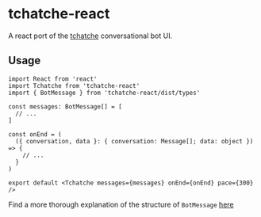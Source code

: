 # tchatche-react

A react port of the [tchatche](https://www.npmjs.com/package/tchatche) conversational bot UI.

## Usage

```tsx
import React from 'react'
import Tchatche from 'tchatche-react'
import { BotMessage } from 'tchatche-react/dist/types'

const messages: BotMessage[] = [
  // ...
]

const onEnd = (
  ({ conversation, data }: { conversation: Message[]; data: object }) => {
    // ...
  }
)

export default <Tchatche messages={messages} onEnd={onEnd} pace={300} />
```

Find a more thorough explanation of the structure of `BotMessage` [here](https://www.npmjs.com/package/tchatche)